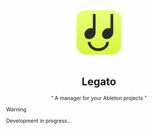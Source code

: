 <div align="center">
<img src="./assets/icon.png" width="30%" />
<h1>Legato</h1>
<q>
A manager for your Ableton projects
</q>
</div>


> [!WARNING]
> Development in progress...
